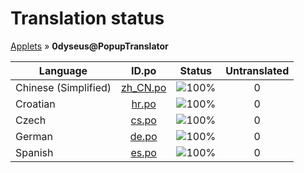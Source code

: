 # Translation status
[Applets](../../README.md) &#187; **0dyseus@PopupTranslator**

Language | ID.po | Status | Untranslated
---------|:--:|:------:|:-----------:
Chinese (Simplified) | [zh_CN.po](po/zh_CN.po) | ![100%](http://progressed.io/bar/100) | 0
Croatian | [hr.po](po/hr.po) | ![100%](http://progressed.io/bar/100) | 0
Czech | [cs.po](po/cs.po) | ![100%](http://progressed.io/bar/100) | 0
German | [de.po](po/de.po) | ![100%](http://progressed.io/bar/100) | 0
Spanish | [es.po](po/es.po) | ![100%](http://progressed.io/bar/100) | 0
